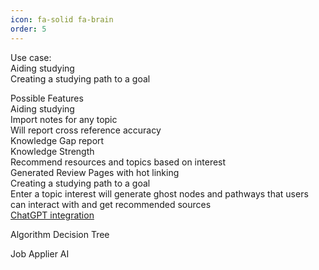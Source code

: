 ```yaml
---
icon: fa-solid fa-brain
order: 5
---
```

Use case:  
Aiding studying   
Creating a studying path to a goal  

Possible Features   
Aiding studying   
    Import notes for any topic  
    Will report cross reference accuracy  
    Knowledge Gap report  
    Knowledge Strength  
    Recommend resources and topics based on interest  
    Generated Review Pages with hot linking  
Creating a studying path to a goal  
    Enter a topic interest will generate ghost nodes and pathways that users can interact with and get recommended sources  
[ChatGPT integration](https://openai.com/blog/introducing-chatgpt-and-whisper-apis)  

Algorithm Decision Tree

Job Applier AI
